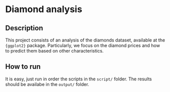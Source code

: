 # Diamond analysis

## Description
This project consists of an analysis of the diamonds dataset, available at the `{ggplot2}` package. Particularly, we focus on the diamond prices and how to predict them based on other characteristics.

## How to run
It is easy, just run in order the scripts in the `script/` folder. The results should be availabe in the `output/` folder.

